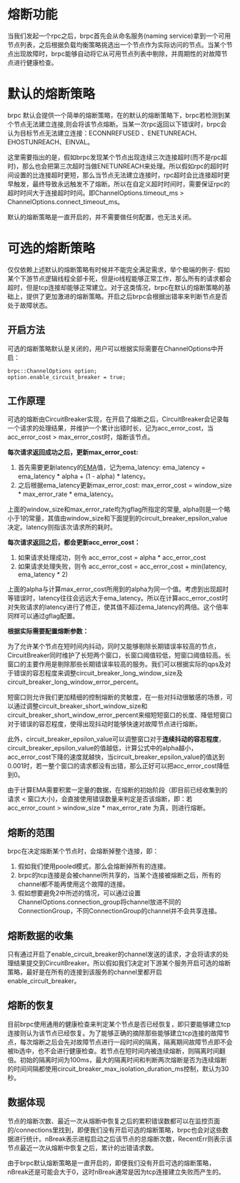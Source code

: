 # 熔断功能
当我们发起一个rpc之后，brpc首先会从命名服务(naming service)拿到一个可用节点列表，之后根据负载均衡策略挑选出一个节点作为实际访问的节点。当某个节点出现故障时，brpc能够自动将它从可用节点列表中剔除，并周期性的对故障节点进行健康检查。

# 默认的熔断策略
brpc 默认会提供一个简单的熔断策略，在的默认的熔断策略下，brpc若检测到某个节点无法建立连接,则会将该节点熔断。当某一次rpc返回以下错误时，brpc会认为目标节点无法建立连接：ECONNREFUSED 、ENETUNREACH、EHOSTUNREACH、EINVAL。

这里需要指出的是，假如brpc发现某个节点出现连续三次连接超时(而不是rpc超时)，那么也会把第三次超时当做ENETUNREACH来处理。所以假如rpc的超时时间设置的比连接超时更短，那么当节点无法建立连接时，rpc超时会比连接超时更早触发，最终导致永远触发不了熔断。所以在自定义超时时间时，需要保证rpc的超时时间大于连接超时时间。即ChannelOptions.timeout_ms > ChannelOptions.connect_timeout_ms。

默认的熔断策略是一直开启的，并不需要做任何配置，也无法关闭。

# 可选的熔断策略
仅仅依赖上述默认的熔断策略有时候并不能完全满足需求，举个极端的例子: 假如某个下游节点逻辑线程全部卡死，但是io线程能够正常工作，那么所有的请求都会超时，但是tcp连接却能够正常建立。对于这类情况，brpc在默认的熔断策略的基础上，提供了更加激进的熔断策略。开启之后brpc会根据出错率来判断节点是否处于故障状态。

## 开启方法
可选的熔断策略默认是关闭的，用户可以根据实际需要在ChannelOptions中开启：
```
brpc::ChannelOptions option;
option.enable_circuit_breaker = true;
```

## 工作原理
可选的熔断由CircuitBreaker实现，在开启了熔断之后，CircuitBreaker会记录每一个请求的处理结果，并维护一个累计出错时长，记为acc_error_cost，当acc_error_cost > max_error_cost时，熔断该节点。

**每次请求返回成功之后，更新max_error_cost:**
1. 首先需要更新latency的[EMA](https://en.wikipedia.org/wiki/Moving_average)值，记为ema_latency:  ema_latency = ema_latency * alpha + (1 - alpha) * latency。
2. 之后根据ema_latency更新max_error_cost: max_error_cost = window_size * max_error_rate * ema_latency。


上面的window_size和max_error_rate均为gflag所指定的常量, alpha则是一个略小于1的常量，其值由window_size和下面提到的circuit_breaker_epsilon_value决定。latency则指该次请求所的耗时。

**每次请求返回之后，都会更新acc_error_cost：**
1. 如果请求处理成功，则令 acc_error_cost = alpha * acc_error_cost 
2. 如果请求处理失败，则令 acc_error_cost = acc_error_cost + min(latency, ema_latency * 2)


上面的alpha与计算max_error_cost所用到的alpha为同一个值。考虑到出现超时等错误时，latency往往会远远大于ema_latency。所以在计算acc_error_cost时对失败请求的latency进行了修正，使其值不超过ema_latency的两倍。这个倍率同样可以通过gflag配置。


**根据实际需要配置熔断参数：**

为了允许某个节点在短时间内抖动，同时又能够剔除长期错误率较高的节点，CircuitBreaker同时维护了长短两个窗口，长窗口阈值较低，短窗口阈值较高。长窗口的主要作用是剔除那些长期错误率较高的服务。我们可以根据实际的qps及对于错误的容忍程度来调整circuit_breaker_long_window_size及circuit_breaker_long_window_error_percent。

短窗口则允许我们更加精细的控制熔断的灵敏度，在一些对抖动很敏感的场景，可以通过调整circuit_breaker_short_window_size和circuit_breaker_short_window_error_percent来缩短短窗口的长度、降低短窗口对于错误的容忍程度，使得出现抖动时能够快速对故障节点进行熔断。

此外，circuit_breaker_epsilon_value可以调整窗口对于**连续抖动的容忍程度**，circuit_breaker_epsilon_value的值越低，计算公式中的alpha越小，acc_error_cost下降的速度就越快，当circuit_breaker_epsilon_value的值达到0.001时，若一整个窗口的请求都没有出错，那么正好可以把acc_error_cost降低到0。

由于计算EMA需要积累一定量的数据，在熔断的初始阶段（即目前已经收集到的请求 < 窗口大小)，会直接使用错误数量来判定是否该熔断，即：若 acc_error_count > window_size * max_error_rate 为真，则进行熔断。

## 熔断的范围
brpc在决定熔断某个节点时，会熔断掉整个连接，即：
1. 假如我们使用pooled模式，那么会熔断掉所有的连接。
2. brpc的tcp连接是会被channel所共享的，当某个连接被熔断之后，所有的channel都不能再使用这个故障的连接。
3. 假如想要避免2中所述的情况，可以通过设置ChannelOptions.connection_group将channel放进不同的ConnectionGroup，不同ConnectionGroup的channel并不会共享连接。

## 熔断数据的收集
只有通过开启了enable_circuit_breaker的channel发送的请求，才会将请求的处理结果提交到CircuitBreaker。所以假如我们决定对下游某个服务开启可选的熔断策略，最好是在所有的连接到该服务的channel里都开启enable_circuit_breaker。

## 熔断的恢复
目前brpc使用通用的健康检查来判定某个节点是否已经恢复，即只要能够建立tcp连接则认为该节点已经恢复。为了能够正确的摘除那些能够建立tcp连接的故障节点，每次熔断之后会先对故障节点进行一段时间的隔离，隔离期间故障节点即不会被lb选中，也不会进行健康检查。若节点在短时间内被连续熔断，则隔离时间翻倍。初始的隔离时间为100ms，最大的隔离时间和判断两次熔断是否为连续熔断的时间间隔都使用circuit_breaker_max_isolation_duration_ms控制，默认为30秒。

## 数据体现
节点的熔断次数、最近一次从熔断中恢复之后的累积错误数都可以在监控页面的/connections里找到，即便我们没有开启可选的熔断策略，brpc也会对这些数据进行统计。nBreak表示进程启动之后该节点的总熔断次数，RecentErr则表示该节点最近一次从熔断中恢复之后，累计的出错请求数。

由于brpc默认熔断策略是一直开启的，即便我们没有开启可选的熔断策略，nBreak还是可能会大于0，这时nBreak通常是因为tcp连接建立失败而产生的。

